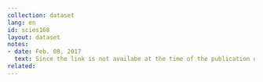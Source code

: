 ```yaml
---
collection: dataset
lang: en
id: scies168
layout: dataset
notes: 
- date: Feb. 08, 2017
  text: Since the link is not availabe at the time of the publication of this dataset, the source is obtained from Iran Open Data archive.
related:
---
```

